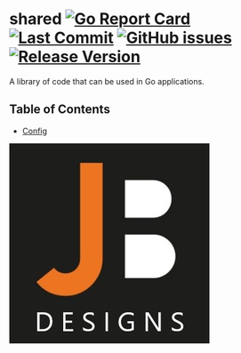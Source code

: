 # shared [![Go Report Card](https://goreportcard.com/badge/github.com/jobaldw/shared?style=plastic)](https://goreportcard.com/report/github.com/jobaldw/shared) [![Last Commit](https://img.shields.io/github/last-commit/jobaldw/shared?style=plastic)](https://img.shields.io/github/last-commit/jobaldw/shared) [![GitHub issues](https://img.shields.io/github/issues/jobaldw/shared?style=plastic)](https://github.com/jobaldw/shared/issues) [![Release Version](https://img.shields.io/github/v/release/jobaldw/shared?style=plastic)](https://img.shields.io/github/v/release/jobaldw/shared)

A library of code that can be used in Go applications.

## Table of Contents

* [Config](https://github.com/jobaldw/shared/tree/main/config "reading in JSON configs")

![JB Designs](https://github.com/jobaldw/shared/blob/main/jb-icon.jpg)
